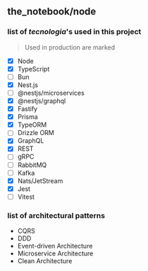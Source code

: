 ## the_notebook/node

### list of *tecnologia*'s used in this project
> Used in production are marked
- [x] Node
- [x] TypeScript 
- [ ] Bun
- [x] Nest.js
- [ ] @nestjs/microservices
- [x] @nestjs/graphql
- [x] Fastify
- [x] Prisma
- [x] TypeORM
- [ ] Drizzle ORM
- [x] GraphQL
- [x] REST
- [ ] gRPC
- [ ] RabbitMQ
- [ ] Kafka
- [x] Nats/JetStream
- [x] Jest
- [ ] Vitest

### list of architectural patterns
- CQRS
- DDD
- Event-driven Architecture
- Microservice Architecture
- Clean Architecture